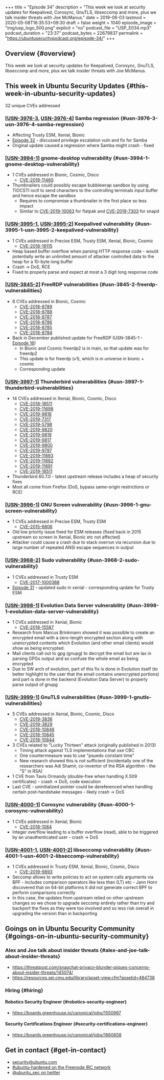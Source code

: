 +++
title = "Episode 34"
description = "This week we look at security updates for Keepalived, Corosync, GnuTLS, libseccomp and more, plus we talk insider threats with Joe McManus."
date = 2019-06-03
lastmod = 2020-05-08T16:35:53+09:30
draft = false
weight = 1040
episode_image = "img/usp_logo_500.png"
explicit = "no"
podcast_file = "USP_E034.mp3"
podcast_duration = "23:37"
podcast_bytes = 22679837
permalink = "https://ubuntusecuritypodcast.org/episode-34/"
+++

## Overview {#overview}

This week we look at security updates for Keepalived, Corosync, GnuTLS, libseccomp and more, plus we talk insider threats with Joe McManus.


## This week in Ubuntu Security Updates {#this-week-in-ubuntu-security-updates}

32 unique CVEs addressed


### [[USN-3976-3](https://usn.ubuntu.com/3976-3/), [USN-3976-4](https://usn.ubuntu.com/3976-4/)] Samba regression {#usn-3976-3-usn-3976-4-samba-regression}

-   Affecting Trusty ESM, Xenial, Bionic
-   [Episode 32](https://ubuntusecuritypodcast.org/episode-32/) - discussed privilege escalation vuln and fix for Samba
-   Original update caused a regression where Samba might crash - fixed


### [[USN-3994-1](https://usn.ubuntu.com/3994-1/)] gnome-desktop vulnerability {#usn-3994-1-gnome-desktop-vulnerability}

-   1 CVEs addressed in Bionic, Cosmic, Disco
    -   [CVE-2019-11460](https://people.canonical.com/~ubuntu-security/cve/CVE-2019-11460)
-   Thumbnailers could possibly escape bubblewrap sandbox by using TIOCSTI
    ioctl to send characters to the controlling terminals input buffer and
    hence escape the sandbox
    -   Requires to compromise a thumbnailer in the first place so less impact
    -   Similar to [CVE-2019-10063](https://people.canonical.com/~ubuntu-security/cve/CVE-2019-10063) for flatpak and [CVE-2019-7303](https://people.canonical.com/~ubuntu-security/cve/CVE-2019-7303) for snapd


### [[USN-3995-1](https://usn.ubuntu.com/3995-1/), [USN-3995-2](https://usn.ubuntu.com/3995-2/)] Keepalived vulnerability {#usn-3995-1-usn-3995-2-keepalived-vulnerability}

-   1 CVEs addressed in Precise ESM, Trusty ESM, Xenial, Bionic, Cosmic
    -   [CVE-2018-19115](https://people.canonical.com/~ubuntu-security/cve/CVE-2018-19115)
-   Heap based buffer overflow when parsing HTTP response code - would
    potentially write an unlimited amount of attacker controlled data to the
    heap for a 10-byte long buffer
-   Crash -> DoS, RCE
-   Fixed to properly parse and expect at most a 3 digit long response code


### [[USN-3845-2](https://usn.ubuntu.com/3845-2/)] FreeRDP vulnerabilities {#usn-3845-2-freerdp-vulnerabilities}

-   6 CVEs addressed in Bionic, Cosmic
    -   [CVE-2018-8789](https://people.canonical.com/~ubuntu-security/cve/CVE-2018-8789)
    -   [CVE-2018-8788](https://people.canonical.com/~ubuntu-security/cve/CVE-2018-8788)
    -   [CVE-2018-8787](https://people.canonical.com/~ubuntu-security/cve/CVE-2018-8787)
    -   [CVE-2018-8786](https://people.canonical.com/~ubuntu-security/cve/CVE-2018-8786)
    -   [CVE-2018-8785](https://people.canonical.com/~ubuntu-security/cve/CVE-2018-8785)
    -   [CVE-2018-8784](https://people.canonical.com/~ubuntu-security/cve/CVE-2018-8784)
-   Back in December published update for FreeRDP (USN-3845-1 - [Episode 16](https://ubuntusecuritypodcast.org/episode-16/))
    -   In Bionic and Cosmic freerdp2 is in main, so that update was for freerdp2
    -   This update is for freerdp (v1), which is in universe in bionic + cosmic
    -   Corresponding update


### [[USN-3997-1](https://usn.ubuntu.com/3997-1/)] Thunderbird vulnerabilities {#usn-3997-1-thunderbird-vulnerabilities}

-   14 CVEs addressed in Xenial, Bionic, Cosmic, Disco
    -   [CVE-2018-18511](https://people.canonical.com/~ubuntu-security/cve/CVE-2018-18511)
    -   [CVE-2019-11698](https://people.canonical.com/~ubuntu-security/cve/CVE-2019-11698)
    -   [CVE-2019-9816](https://people.canonical.com/~ubuntu-security/cve/CVE-2019-9816)
    -   [CVE-2019-7317](https://people.canonical.com/~ubuntu-security/cve/CVE-2019-7317)
    -   [CVE-2019-5798](https://people.canonical.com/~ubuntu-security/cve/CVE-2019-5798)
    -   [CVE-2019-9820](https://people.canonical.com/~ubuntu-security/cve/CVE-2019-9820)
    -   [CVE-2019-9819](https://people.canonical.com/~ubuntu-security/cve/CVE-2019-9819)
    -   [CVE-2019-9817](https://people.canonical.com/~ubuntu-security/cve/CVE-2019-9817)
    -   [CVE-2019-9800](https://people.canonical.com/~ubuntu-security/cve/CVE-2019-9800)
    -   [CVE-2019-9797](https://people.canonical.com/~ubuntu-security/cve/CVE-2019-9797)
    -   [CVE-2019-11693](https://people.canonical.com/~ubuntu-security/cve/CVE-2019-11693)
    -   [CVE-2019-11692](https://people.canonical.com/~ubuntu-security/cve/CVE-2019-11692)
    -   [CVE-2019-11691](https://people.canonical.com/~ubuntu-security/cve/CVE-2019-11691)
    -   [CVE-2019-18511](https://people.canonical.com/~ubuntu-security/cve/CVE-2019-18511)
-   Thunderbird 60.7.0 - latest upstream release includes a heap of security fixes
-   Most all come from Firefox (DoS, bypass same-origin restrictions or RCE)


### [[USN-3996-1](https://usn.ubuntu.com/3996-1/)] GNU Screen vulnerability {#usn-3996-1-gnu-screen-vulnerability}

-   1 CVEs addressed in Precise ESM, Trusty ESM
    -   [CVE-2015-6806](https://people.canonical.com/~ubuntu-security/cve/CVE-2015-6806)
-   Old low priority issue fixed for ESM releases (fixed back in 2015
    upstream so screen in Xenial, Bionic etc not affected)
-   Attacker could cause a crash due to stack overrun via recursion due to
    large number of repeated ANSI escape sequences in output


### [[USN-3968-2](https://usn.ubuntu.com/3968-2/)] Sudo vulnerability {#usn-3968-2-sudo-vulnerability}

-   1 CVEs addressed in Trusty ESM
    -   [CVE-2017-1000368](https://people.canonical.com/~ubuntu-security/cve/CVE-2017-1000368)
-   [Episode 31](https://ubuntusecuritypodcast.org/episode-31/) - updated sudo in xenial - corresponding update for Trusty ESM


### [[USN-3998-1](https://usn.ubuntu.com/3998-1/)] Evolution Data Server vulnerability {#usn-3998-1-evolution-data-server-vulnerability}

-   1 CVEs addressed in Xenial, Bionic
    -   [CVE-2018-15587](https://people.canonical.com/~ubuntu-security/cve/CVE-2018-15587)
-   Research from Marcus Brinkmann showed it was possible to create an
    encrypted email with a zero-length encrypted section along with
    unencrypted contents which Evolution (and other email clients) would show
    as being encrypted.
-   Mail clients call out to gpg (gnupg) to decrypt the email but are lax in
    parsing GPGs output and so confuse the whole email as being encrypted
-   Due to SW arch of evolution, part of this fix is done in Evolution itself
    (to better highlight to the user that the email contains unencrypted
    portions) and part is done in the backend (Evolution Data Server) to
    properly parse output of gnupg


### [[USN-3999-1](https://usn.ubuntu.com/3999-1/)] GnuTLS vulnerabilities {#usn-3999-1-gnutls-vulnerabilities}

-   5 CVEs addressed in Xenial, Bionic, Cosmic, Disco
    -   [CVE-2019-3836](https://people.canonical.com/~ubuntu-security/cve/CVE-2019-3836)
    -   [CVE-2019-3829](https://people.canonical.com/~ubuntu-security/cve/CVE-2019-3829)
    -   [CVE-2018-10846](https://people.canonical.com/~ubuntu-security/cve/CVE-2018-10846)
    -   [CVE-2018-10845](https://people.canonical.com/~ubuntu-security/cve/CVE-2018-10845)
    -   [CVE-2018-10844](https://people.canonical.com/~ubuntu-security/cve/CVE-2018-10844)
-   3 CVEs related to "Lucky Thirteen" attack (originally published in 2013)
    -   Timing attack against TLS implementations that use CBC
    -   One countermeasure was to use "psuedo constant time"
    -   New research showed this is not sufficient (incidentally one of the
        researchers was Adi Shamir, co-inventor of the RSA algorithm - the "S"
        in RSA)
-   1 CVE from Tavis Ormandy (double-free when handling X.509 certificates) -
    crash -> DoS, code execution
-   Last CVE - uninitialized pointer could be dereferenced when handling
    certain post-handshake messages - likely crash -> DoS


### [[USN-4000-1](https://usn.ubuntu.com/4000-1/)] Corosync vulnerability {#usn-4000-1-corosync-vulnerability}

-   1 CVEs addressed in Xenial, Bionic
    -   [CVE-2018-1084](https://people.canonical.com/~ubuntu-security/cve/CVE-2018-1084)
-   Integer overflow leading to a buffer overflow (read), able to be
    triggered by an unauthenticated user - crash -> DoS


### [[USN-4001-1](https://usn.ubuntu.com/4001-1/), [USN-4001-2](https://usn.ubuntu.com/4001-2/)] libseccomp vulnerability {#usn-4001-1-usn-4001-2-libseccomp-vulnerability}

-   1 CVEs addressed in Trusty ESM, Xenial, Bionic, Cosmic, Disco
    -   [CVE-2019-9893](https://people.canonical.com/~ubuntu-security/cve/CVE-2019-9893)
-   Seccomp allows to write policies to act on system calls arguments via
    BPF - includes comparison operators like less than (LT) etc - Jann Horn
    discovered that on 64-bit platforms it did not generate correct BPF to
    perform comparisons correctly
-   In this case, the updates from upstream relied on other upstream changes
    so we chose to upgrade seccomp entirely rather than try and backport the
    fixes as they were too involved and so less risk overall in upgrading the
    version than in backporting


## Goings on in Ubuntu Security Community {#goings-on-in-ubuntu-security-community}


### Alex and Joe talk about insider threats {#alex-and-joe-talk-about-insider-threats}

-   <https://threatpost.com/snapchat-privacy-blunder-piques-concerns-about-insider-threats/145074/>
-   <https://resources.sei.cmu.edu/library/asset-view.cfm?assetid=484738>


### Hiring {#hiring}


#### Robotics Security Engineer {#robotics-security-engineer}

-   <https://boards.greenhouse.io/canonical/jobs/1550997>


#### Security Certifications Engineer {#security-certifications-engineer}

-   <https://boards.greenhouse.io/canonical/jobs/1660658>


## Get in contact {#get-in-contact}

-   [security@ubuntu.com](mailto:security@ubuntu.com)
-   [#ubuntu-hardened on the Freenode IRC network](http://webchat.freenode.net/#ubuntu-hardened)
-   [@ubuntu\_sec on twitter](https://twitter.com/ubuntu%5Fsec)